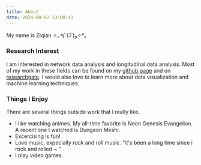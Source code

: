 ```yaml
---
title: About
date: 2024-08-02 13:08:41
---
```


My name is Ziqian ✧*｡٩(ˊᗜˋ*)و✧*｡

### Research Interest

I am interested in network data analysis and longitudinal data analysis. Most of my work in these fields can be found on my [github page](https://github.com/iasnobmatsu) and on [researchgate](https://www.researchgate.net/profile/Ziqian-Xu-10). I would also love to learn more about data visualization and machine learning techniques. 

### Things I Enjoy

There are several things outside work that I really like.

- I like watching animes. My all-time favorite is Neon Genesis Evangelion. A recent one I watched is Dungeon Meshi. 
- Excercising is fun!
- Love music, expecially rock and roll music. "it's been a long time since i rock and rolled ~ "
- I play video games.